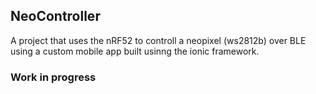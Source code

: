 ## NeoController
A project that uses the nRF52 to controll a neopixel (ws2812b) over BLE using a custom mobile app built usinng the ionic framework.

### Work in progress
